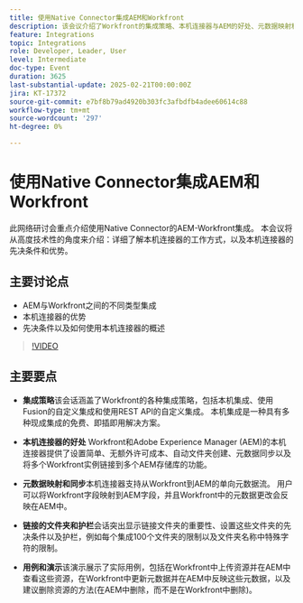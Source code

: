 ```yaml
---
title: 使用Native Connector集成AEM和Workfront
description: 该会议介绍了Workfront的集成策略、本机连接器与AEM的好处、元数据映射和同步、链接的文件夹和护栏，以及通过实时演示演示演示的实际用例。
feature: Integrations
topic: Integrations
role: Developer, Leader, User
level: Intermediate
doc-type: Event
duration: 3625
last-substantial-update: 2025-02-21T00:00:00Z
jira: KT-17372
source-git-commit: e7bf8b79ad4920b303fc3afbdfb4adee60614c88
workflow-type: tm+mt
source-wordcount: '297'
ht-degree: 0%

---
```



# 使用Native Connector集成AEM和Workfront

此网络研讨会重点介绍使用Native Connector的AEM-Workfront集成。 本会议将从高度技术性的角度来介绍：详细了解本机连接器的工作方式，以及本机连接器的先决条件和优势。

## 主要讨论点

* AEM与Workfront之间的不同类型集成
* 本机连接器的优势
* 先决条件以及如何使用本机连接器的概述

>[!VIDEO](https://video.tv.adobe.com/v/3444451/?learn=on&enablevpops)

## 主要要点

* **集成策略**&#x200B;该会话涵盖了Workfront的各种集成策略，包括本机集成、使用Fusion的自定义集成和使用REST API的自定义集成。 本机集成是一种具有多种现成集成的免费、即插即用解决方案。

* **本机连接器的好处** Workfront和Adobe Experience Manager (AEM)的本机连接器提供了设置简单、无额外许可成本、自动文件夹创建、元数据同步以及将多个Workfront实例链接到多个AEM存储库的功能。

* **元数据映射和同步**&#x200B;本机连接器支持从Workfront到AEM的单向元数据流。 用户可以将Workfront字段映射到AEM字段，并且Workfront中的元数据更改会反映在AEM中。

* **链接的文件夹和护栏**&#x200B;会话突出显示链接文件夹的重要性、设置这些文件夹的先决条件以及护栏，例如每个集成100个文件夹的限制以及文件夹名称中特殊字符的限制。

* **用例和演示**&#x200B;该演示展示了实际用例，包括在Workfront中上传资源并在AEM中查看这些资源，在Workfront中更新元数据并在AEM中反映这些元数据，以及建议删除资源的方法(在AEM中删除，而不是在Workfront中删除)。